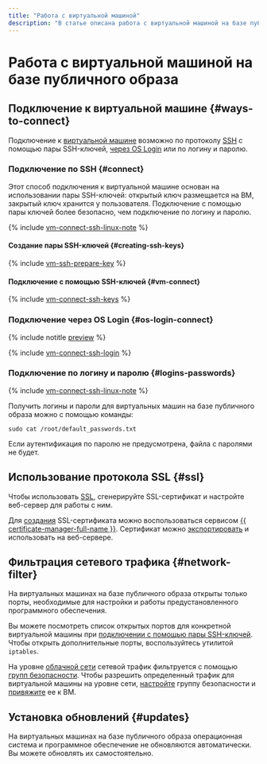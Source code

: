 ```yaml
---
title: "Работа с виртуальной машиной"
description: "В статье описана работа с виртуальной машиной на базе публичного образа в {{ yandex-cloud }}. Рассмотрим такие операции, как подключение к виртуальной машине с помощью пары SSH-ключей, создание пары ключей через SSH в Linux/MacOS, Windows 7,8,10, подключение к виртуальной машине через OS Login, использование SSL-сертификатов, фильтрация сетевого трафика, а также установка обновлений."
---
```


# Работа с виртуальной машиной на базе публичного образа

## Подключение к виртуальной машине {#ways-to-connect}

Подключение к [виртуальной машине](../../concepts/vm.md) возможно по протоколу [SSH](../../../glossary/ssh-keygen.md) с помощью пары SSH-ключей, [через OS Login](../vm-connect/os-login.md) или по логину и паролю.

### Подключение по SSH {#connect}

Этот способ подключения к виртуальной машине основан на использовании пары SSH-ключей: открытый ключ размещается на ВМ, закрытый ключ хранится у пользователя. Подключение с помощью пары ключей более безопасно, чем подключение по логину и паролю.

{% include [vm-connect-ssh-linux-note](../../../_includes/vm-connect-ssh-linux-note.md) %}

#### Создание пары SSH-ключей {#creating-ssh-keys}

{% include [vm-ssh-prepare-key](../../../_includes/vm-ssh-prepare-key.md) %}

#### Подключение с помощью SSH-ключей {#vm-connect}

{% include [vm-connect-ssh-keys](../../../_includes/vm-connect-ssh-keys.md) %}

### Подключение через OS Login {#os-login-connect}

{% include notitle [preview](../../../_includes/note-preview-by-request.md) %}

{% include [vm-connect-ssh-login](../../../_includes/vm-connect-ssh-login.md) %}

### Подключение по логину и паролю {#logins-passwords}

{% include [vm-connect-ssh-linux-note](../../../_includes/vm-connect-ssh-linux-note.md) %}

Получить логины и пароли для виртуальных машин на базе публичного образа можно с помощью команды:

```
sudo cat /root/default_passwords.txt
```

Если аутентификация по паролю не предусмотрена, файла с паролями не будет.

## Использование протокола SSL {#ssl}

Чтобы использовать [SSL](../../../glossary/ssl-certificate.md), сгенерируйте SSL-сертификат и настройте веб-сервер для работы с ним.

Для [создания](../../../certificate-manager/operations/managed/cert-create.md) SSL-сертификата можно воспользоваться сервисом [{{ certificate-manager-full-name }}](../../../certificate-manager/). Сертификат можно [экспортировать](../../../certificate-manager/operations/managed/cert-get-content.md) и использовать на веб-сервере.

## Фильтрация сетевого трафика {#network-filter}

На виртуальных машинах на базе публичного образа открыты только порты, необходимые для настройки и работы предустановленного программного обеспечения.

Вы можете посмотреть список открытых портов для конкретной виртуальной машины при [подключении с помощью пары SSH-ключей](../vm-connect/ssh.md). Чтобы открыть дополнительные порты, воспользуйтесь утилитой `iptables`.

На уровне [облачной сети](../../../vpc/concepts/network.md#network) сетевой трафик фильтруется с помощью [групп безопасности](../../../vpc/concepts/security-groups.md). Чтобы разрешить определенный трафик для виртуальной машины на уровне сети, [настройте](../../../vpc/operations/security-group-add-rule.md) группу безопасности и [привяжите](../vm-control/vm-change-security-groups-set.md) ее к ВМ.

## Установка обновлений {#updates}

На виртуальных машинах на базе публичного образа операционная система и программное обеспечение не обновляются автоматически. Вы можете обновлять их самостоятельно.